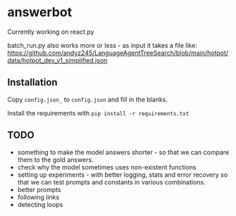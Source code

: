 # answerbot

Currently working on react.py

batch_run.py also works more or less - as input it takes a file like: 
https://github.com/andyz245/LanguageAgentTreeSearch/blob/main/hotpot/data/hotpot_dev_v1_simplified.json

## Installation

Copy `config.json_` to `config.json` and fill in the blanks.

Install the requirements with `pip install -r requirements.txt`

## TODO
* something to make the model answers shorter - so that we can compare them to the gold answers.
* check why the model sometimes uses non-existent functions
* setting up experiments - with better logging, stats and error recovery so that we can test prompts and constants in various combinations.
* better prompts
* following links
* detecting loops
